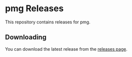# pmg Releases

This repository contains releases for pmg.

## Downloading

You can download the latest release from the [releases page](releases).
